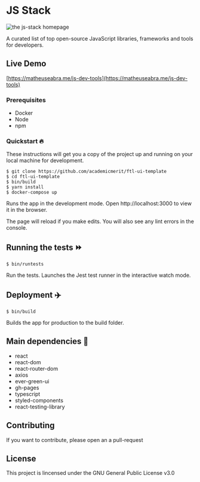 # JS Stack

![the js-stack homepage](https://github.com/matheuseabra/js-stack/blob/master/.github/homepage.png)

A curated list of top open-source JavaScript libraries, frameworks and tools for developers.

## Live Demo

[https://matheuseabra.me/js-dev-tools](https://matheuseabra.me/js-dev-tools)

### Prerequisites

- Docker
- Node
- npm

### Quickstart 🔥

These instructions will get you a copy of the project up and running on your local machine for development.

```
$ git clone https://github.com/academicmerit/ftl-ui-template
$ cd ftl-ui-template
$ bin/build
$ yarn install
$ docker-compose up
```

Runs the app in the development mode. Open http://localhost:3000 to view it in the browser.

The page will reload if you make edits. You will also see any lint errors in the console.

## Running the tests ⏩️

```
$ bin/runtests
```

Run the tests. Launches the Jest test runner in the interactive watch mode.

## Deployment ✈️

```
$ bin/build
```

Builds the app for production to the build folder.

## Main dependencies 🔧

- react
- react-dom
- react-router-dom
- axios
- ever-green-ui
- gh-pages
- typescript
- styled-components
- react-testing-library

## Contributing

If you want to contribute, please open an a pull-request

## License

This project is lincensed under the GNU General Public License v3.0
